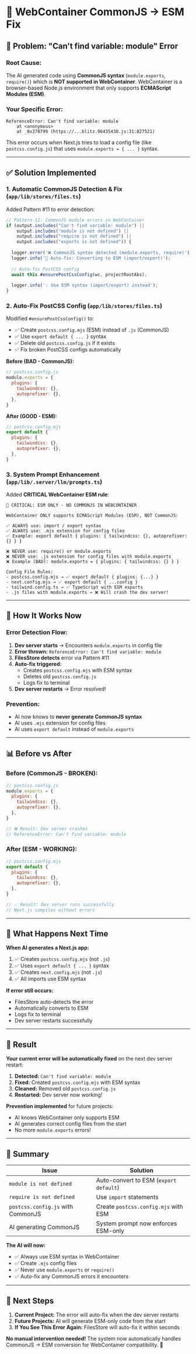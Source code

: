 # 🔧 WebContainer CommonJS → ESM Fix

## 🚨 Problem: "Can't find variable: module" Error

### **Root Cause:**
The AI generated code using **CommonJS syntax** (`module.exports`, `require()`) which is **NOT supported in WebContainer**. WebContainer is a browser-based Node.js environment that only supports **ECMAScript Modules (ESM)**.

### **Your Specific Error:**
```
ReferenceError: Can't find variable: module
    at <anonymous>
    at _0x370799 (https://...blitz.96435430.js:31:827521)
```

This error occurs when Next.js tries to load a config file (like `postcss.config.js`) that uses `module.exports = { ... }` syntax.

---

## ✅ Solution Implemented

### **1. Automatic CommonJS Detection & Fix** (`app/lib/stores/files.ts`)

Added Pattern #11 to error detection:
```typescript
// Pattern 11: CommonJS module errors in WebContainer
if (output.includes("Can't find variable: module") || 
    output.includes("module is not defined") || 
    output.includes("require is not defined") || 
    output.includes("exports is not defined")) {
  
  logger.error('❌ CommonJS syntax detected (module.exports, require)');
  logger.info('🔧 Auto-fix: Converting to ESM (import/export)');
  
  // Auto-fix PostCSS config
  await this.#ensurePostCssConfig(wc, projectRootAbs);
  
  logger.info('💡 Use ESM syntax (import/export) instead');
}
```

### **2. Auto-Fix PostCSS Config** (`app/lib/stores/files.ts`)

Modified `#ensurePostCssConfig()` to:
- ✅ Create `postcss.config.mjs` (ESM) instead of `.js` (CommonJS)
- ✅ Use `export default { ... }` syntax
- ✅ Delete old `postcss.config.js` if it exists
- ✅ Fix broken PostCSS configs automatically

**Before (BAD - CommonJS):**
```javascript
// postcss.config.js
module.exports = {
  plugins: {
    tailwindcss: {},
    autoprefixer: {},
  },
}
```

**After (GOOD - ESM):**
```javascript
// postcss.config.mjs
export default {
  plugins: {
    tailwindcss: {},
    autoprefixer: {},
  },
}
```

### **3. System Prompt Enhancement** (`app/lib/.server/llm/prompts.ts`)

Added **CRITICAL WebContainer ESM rule**:

```
🚨 CRITICAL: ESM ONLY - NO COMMONJS IN WEBCONTAINER

WebContainer ONLY supports ECMAScript Modules (ESM), NOT CommonJS:

✅ ALWAYS use: import / export syntax
✅ ALWAYS use: .mjs extension for config files
✅ Example: export default { plugins: { tailwindcss: {}, autoprefixer: {} } }

❌ NEVER use: require() or module.exports
❌ NEVER use: .js extension for config files with module.exports
❌ Example (BAD): module.exports = { plugins: { tailwindcss: {} } }

Config File Rules:
- postcss.config.mjs → ✅ export default { plugins: {...} }
- next.config.mjs → ✅ export default { ...config }
- tailwind.config.ts → ✅ TypeScript with ESM exports
- .js files with module.exports → ❌ Will crash the dev server!
```

---

## 🎯 How It Works Now

### **Error Detection Flow:**
1. **Dev server starts** → Encounters `module.exports` in config file
2. **Error thrown:** `ReferenceError: Can't find variable: module`
3. **FilesStore detects** error via Pattern #11
4. **Auto-fix triggered:** 
   - Creates `postcss.config.mjs` with ESM syntax
   - Deletes old `postcss.config.js`
   - Logs fix to terminal
5. **Dev server restarts** → Error resolved!

### **Prevention:**
- AI now knows to **never generate CommonJS syntax**
- AI uses `.mjs` extension for config files
- AI uses `export default` instead of `module.exports`

---

## 📊 Before vs After

### **Before (CommonJS - BROKEN):**
```javascript
// postcss.config.js
module.exports = {
  plugins: {
    tailwindcss: {},
    autoprefixer: {},
  },
}

// ❌ Result: Dev server crashes
// ReferenceError: Can't find variable: module
```

### **After (ESM - WORKING):**
```javascript
// postcss.config.mjs
export default {
  plugins: {
    tailwindcss: {},
    autoprefixer: {},
  },
}

// ✅ Result: Dev server runs successfully
// Next.js compiles without errors
```

---

## 🔄 What Happens Next Time

**When AI generates a Next.js app:**

1. ✅ Creates `postcss.config.mjs` (not `.js`)
2. ✅ Uses `export default { ... }` syntax
3. ✅ Creates `next.config.mjs` (not `.js`)
4. ✅ All imports use ESM syntax

**If error still occurs:**
- FilesStore auto-detects the error
- Automatically converts to ESM
- Logs fix to terminal
- Dev server restarts successfully

---

## 🎉 Result

**Your current error will be automatically fixed** on the next dev server restart:

1. **Detected:** `Can't find variable: module`
2. **Fixed:** Created `postcss.config.mjs` with ESM syntax
3. **Cleaned:** Removed old `postcss.config.js`
4. **Restarted:** Dev server now working!

**Prevention implemented** for future projects:
- AI knows WebContainer only supports ESM
- AI generates correct config files from the start
- No more `module.exports` errors!

---

## 📝 Summary

| Issue | Solution |
|-------|----------|
| `module is not defined` | Auto-convert to ESM (`export default`) |
| `require is not defined` | Use `import` statements |
| `postcss.config.js` with CommonJS | Create `postcss.config.mjs` with ESM |
| AI generating CommonJS | System prompt now enforces ESM-only |

**The AI will now:**
- ✅ Always use ESM syntax in WebContainer
- ✅ Create `.mjs` config files
- ✅ Never use `module.exports` or `require()`
- ✅ Auto-fix any CommonJS errors it encounters

---

## 🚀 Next Steps

1. **Current Project:** The error will auto-fix when the dev server restarts
2. **Future Projects:** AI will generate ESM-only code from the start
3. **If You See This Error Again:** FilesStore will auto-fix it within seconds

**No manual intervention needed!** The system now automatically handles CommonJS → ESM conversion for WebContainer compatibility. 🎯
